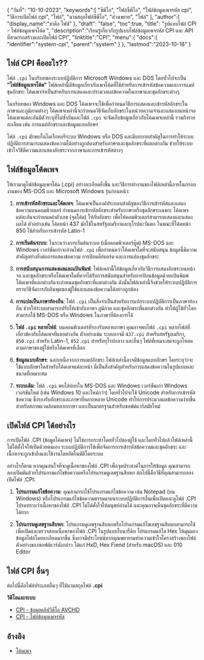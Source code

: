 {
"วันที่": "10-10-2023",
   "keywords":[
"ซีพีไอ",
"ไฟล์ซีพีไอ",
"ไฟล์ข้อมูลเพจรหัส cpi",
"วิธีการเปิดไฟล์ cpi",
"ไฟล์",
"นามสกุลไฟล์ซีพีไอ",
"ส่วนขยาย",
"ไฟล์"
],
   "author":{
"display_name":"ชาคีล ไฟซ์"
},
"draft": "false",
"toc":true,
"title": "รูปแบบไฟล์ CPI - ไฟล์ข้อมูลเพจโค้ด ",
   "description":"เรียนรู้เกี่ยวกับรูปแบบไฟล์ข้อมูลเพจรหัส CPI และ API ที่สามารถสร้างและเปิดไฟล์ CPI",
   "linktitle":"CPI",
   "menu":{
      "docs":{
         "identifier":"system-cpi",
         "parent":"system"
}
},
"lastmod":"2023-10-18"
}

## ไฟล์ CPI คืออะไร??

ไฟล์ `.cpi` ในบริบทของระบบปฏิบัติการ Microsoft Windows และ DOS โดยทั่วไปจะเป็น **"ไฟล์ข้อมูลเพจโค้ด"** ไฟล์เหล่านี้มีข้อมูลเกี่ยวกับเพจโค้ดที่ใช้สำหรับการเข้ารหัสข้อความและการแมปชุดอักขระ โค้ดเพจจำเป็นสำหรับการแสดงและประมวลผลข้อความในภาษาและชุดอักขระต่างๆ

ในบริบทของ Windows และ DOS โค้ดเพจจะใช้เพื่อกำหนดวิธีการแสดงและเข้ารหัสอักขระในภาษาและภูมิภาคต่างๆ โค้ดเพจเหล่านี้จะกำหนดวิธีจัดเก็บอักขระในหน่วยความจำและแสดงบนหน้าจอ โค้ดเพจแต่ละอันมีตัวระบุที่ไม่ซ้ำกันและไฟล์ `.cpi` จะจัดเก็บข้อมูลเกี่ยวกับโค้ดเพจเหล่านี้ รวมถึงรายละเอียด เช่น การแมปอักขระและข้อมูลแบบอักษร

ไฟล์ `.cpi` มักพบในไดเร็กทอรีระบบ Windows หรือ DOS และมีบทบาทสำคัญในการทำให้ระบบปฏิบัติการสามารถแสดงข้อความได้อย่างถูกต้องสำหรับภาษาและชุดอักขระที่แตกต่างกัน ช่วยให้ระบบเข้าใจวิธีตีความและแสดงอักขระจากภาษาและการเข้ารหัสต่างๆ

## ไฟล์ข้อมูลโค้ดเพจ

ให้เรามาดูไฟล์ข้อมูลเพจโค้ด (.cpi) อย่างละเอียดยิ่งขึ้น และวิธีการทำงานของไฟล์เหล่านี้ภายในกรอบงานของ MS-DOS และ Microsoft Windows รุ่นก่อนหน้า:

1. **การเข้ารหัสอักขระและโค้ดเพจ**: โค้ดเพจเป็นองค์ประกอบสำคัญของวิธีการเข้ารหัสและแสดงข้อความบนคอมพิวเตอร์ กำหนดการเข้ารหัสอักขระสำหรับภาษาหรือชุดอักขระเฉพาะ โค้ดเพจแต่ละอันจะกำหนดค่าตัวเลข (จุดโค้ด) ให้กับอักขระ เพื่อให้คอมพิวเตอร์สามารถแสดงและแสดงผลได้ ตัวอย่างเช่น โค้ดหน้า 437 มักใช้ในสหรัฐอเมริกาและยุโรปตะวันตก ในขณะที่โค้ดหน้า 850 ใช้สำหรับการเข้ารหัส Latin-1
    







2. **การเริ่มต้นระบบ**: ในระหว่างการเริ่มต้นระบบ (เมื่อคอมพิวเตอร์บู๊ต) MS-DOS และ Windows เวอร์ชันเก่าจะอ่านไฟล์ `.cpi` เพื่อกำหนดว่าโค้ดเพจใดที่จะสนับสนุน ข้อมูลนี้มีความสำคัญอย่างยิ่งต่อการแสดงข้อความ การป้อนคีย์บอร์ด และการแปลงชุดอักขระ
    







3. **การสนับสนุนการแสดงผลและแป้นพิมพ์**: ไฟล์เหล่านี้ให้ข้อมูลเกี่ยวกับวิธีการแสดงอักขระบนหน้าจอ และชุดอักขระหรือโค้ดเพจใดที่ควรได้รับการสนับสนุนสำหรับการป้อนข้อมูลด้วยแป้นพิมพ์ โค้ดเพจที่แตกต่างกันจะกำหนดชุดอักขระที่แตกต่างกัน ดังนั้นไฟล์เหล่านี้จึงช่วยให้ระบบปฏิบัติการทราบวิธีจัดการกับอินพุตของผู้ใช้และแสดงข้อความได้อย่างถูกต้อง
    







4. **การแปลเป็นภาษาท้องถิ่น**: ไฟล์ `.cpi` เป็นสิ่งจำเป็นสำหรับการแปลระบบปฏิบัติการเป็นภาษาท้องถิ่น ช่วยให้ระบบสามารถปรับให้เข้ากับภาษา ภูมิภาค และชุดอักขระที่แตกต่างกัน ทำให้ผู้ใช้ทั่วโลกสามารถใช้ MS-DOS หรือ Windows ในภาษาที่ต้องการได้
    







5. **ไฟล์ `.cpi` หลายไฟล์**: บนคอมพิวเตอร์ที่รองรับหลายภาษา คุณอาจพบไฟล์ `.cpi` หลายไฟล์ที่เกี่ยวข้องกับโค้ดเพจที่แตกต่างกัน ตัวอย่างเช่น ระบบอาจมี `437.cpi` สำหรับสหรัฐอเมริกา, `850.cpi` สำหรับ Latin-1, `852.cpi` สำหรับยุโรปกลาง และอื่นๆ ไฟล์ที่เหมาะสมจะถูกโหลดตามภาษาของผู้ใช้หรือโค้ดเพจที่เลือก
    







6. **ข้อมูลแบบอักษร**: นอกเหนือจากการแมปอักขระ ไฟล์เหล่านี้อาจมีข้อมูลแบบอักษร โดยระบุว่าจะใช้แบบอักษรใดสำหรับโค้ดเพจแต่ละหน้า นี่เป็นสิ่งสำคัญสำหรับการแสดงข้อความในรูปแบบและขนาดที่เหมาะสม
    







7. **ระบบเดิม**: ไฟล์ `.cpi` พบได้บ่อยใน MS-DOS และ Windows เวอร์ชันเก่า Windows เวอร์ชันใหม่ (เช่น Windows 10 และใหม่กว่า) โดยทั่วไปจะใช้ Unicode สำหรับการเข้ารหัสข้อความ ซึ่งรองรับอักขระและภาษาที่หลากหลาย Unicode ทำให้การประมวลผลข้อความง่ายขึ้นสำหรับสภาพแวดล้อมหลายภาษา และเป็นมาตรฐานสำหรับซอฟต์แวร์สมัยใหม่

## เปิดไฟล์ CPI ได้อย่างไร

การเปิดไฟล์ .CPI (ข้อมูลโค้ดเพจ) ไม่ใช่การกระทำโดยทั่วไปของผู้ใช้ และโดยทั่วไปแล้วไฟล์เหล่านี้ไม่ได้ตั้งใจให้เปิดด้วยตนเอง ระบบปฏิบัติการใช้เพื่อจัดการการเข้ารหัสข้อความและชุดอักขระ และเนื้อหาจะถูกเข้าถึงและใช้งานโดยอัตโนมัติโดยระบบ

อย่างไรก็ตาม หากคุณสนใจที่จะดูเนื้อหาของไฟล์ .CPI เพื่อจุดประสงค์ในการให้ข้อมูล คุณสามารถลองเปิดมันด้วยโปรแกรมแก้ไขข้อความหรือโปรแกรมดูเลขฐานสิบหก ต่อไปนี้คือวิธีที่คุณสามารถลองเปิดไฟล์ .CPI:

1. **โปรแกรมแก้ไขข้อความ**: คุณสามารถใช้โปรแกรมแก้ไขข้อความ เช่น Notepad (บน Windows) หรือโปรแกรมแก้ไขข้อความธรรมดาบนระบบปฏิบัติการอื่นเพื่อเปิดและดูไฟล์ .CPI โปรดทราบว่าเนื้อหาของไฟล์ .CPI ไม่ได้ตั้งใจให้มนุษย์อ่านได้ และคุณอาจเห็นชุดอักขระที่ตีความได้ยาก
    







2. **โปรแกรมดูเลขฐานสิบหก**: โปรแกรมดูเลขฐานสิบหกหรือโปรแกรมแก้ไขเลขฐานสิบหกสามารถใช้เพื่อเปิดและตรวจสอบเนื้อหาของไฟล์ .CPI ในรูปแบบไบนารี่ดิบ โปรแกรมแก้ไข Hex ให้มุมมองข้อมูลไฟล์โดยละเอียดมากขึ้น ซึ่งอาจมีประโยชน์หากคุณพยายามทำความเข้าใจโครงสร้างของไฟล์ ตัวอย่างของซอฟต์แวร์ดังกล่าว ได้แก่ HxD, Hex Fiend (สำหรับ macOS) และ 010 Editor

## ไฟล์ CPI อื่นๆ

ต่อไปนี้คือไฟล์ประเภทอื่นๆ ที่ใช้นามสกุลไฟล์ **.cpi**

**วิดีโอและระบบ**
- [CPI - ข้อมูลคลิปวิดีโอ AVCHD](/th/video/cpi/)
- [CPI - ไฟล์ข้อมูลเพจรหัส](/th/system/cpi/)

## อ้างอิง
* [โค้ดเพจ](https://en.wikipedia.org/wiki/Code_page)

